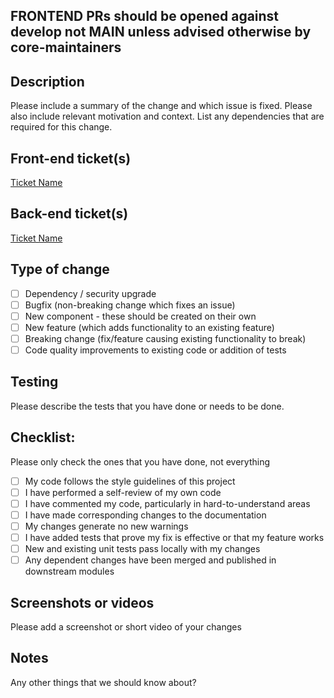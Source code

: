 ## FRONTEND PRs should be opened against develop not MAIN unless advised otherwise by core-maintainers

<!--
  You are amazing! Thanks for contributing to this project!
-->

## Description

Please include a summary of the change and which issue is fixed. Please also include relevant motivation and context. List any dependencies that are required for this change.

## Front-end ticket(s)
[Ticket Name](URL)

## Back-end ticket(s)
[Ticket Name](URL)

## Type of change

- [ ] Dependency / security upgrade
- [ ] Bugfix (non-breaking change which fixes an issue)
- [ ] New component - these should be created on their own
- [ ] New feature (which adds functionality to an existing feature)
- [ ] Breaking change (fix/feature causing existing functionality to break)
- [ ] Code quality improvements to existing code or addition of tests

## Testing

Please describe the tests that you have done or needs to be done.

## Checklist:

Please only check the ones that you have done, not everything

- [ ] My code follows the style guidelines of this project
- [ ] I have performed a self-review of my own code
- [ ] I have commented my code, particularly in hard-to-understand areas
- [ ] I have made corresponding changes to the documentation
- [ ] My changes generate no new warnings
- [ ] I have added tests that prove my fix is effective or that my feature works
- [ ] New and existing unit tests pass locally with my changes
- [ ] Any dependent changes have been merged and published in downstream modules

## Screenshots or videos

Please add a screenshot or short video of your changes

## Notes

Any other things that we should know about?